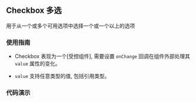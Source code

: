 ## Checkbox 多选

用于从一个或多个可用选项中选择一个或一个以上的选项

### 使用指南

* Checkbox 表现为一个[受控组件], 需要设置 `onChange` 回调在组件外部处理其 `value` 属性的变化。

* `value` 支持任意类型的值, 包括引用类型。

### 代码演示